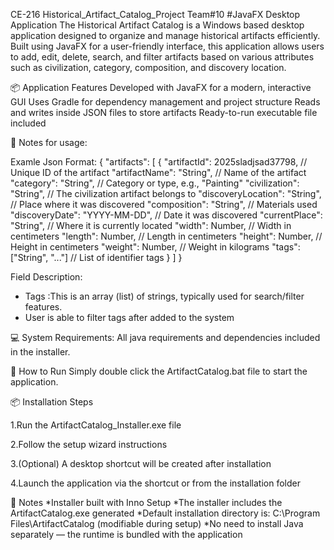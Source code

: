 CE-216 Historical_Artifact_Catalog_Project Team#10
#JavaFX Desktop Application
The Historical Artifact Catalog is a Windows based desktop application designed to organize and manage historical artifacts efficiently. Built using JavaFX for a user-friendly interface, this application allows users to add, edit, delete, search, and filter artifacts based on various attributes such as civilization, category, composition, and discovery location.

📦 Application Features
Developed with JavaFX for a modern, interactive GUI
Uses Gradle for dependency management and project structure
Reads and writes inside JSON files to store artifacts
Ready-to-run executable file included

🔎 Notes for usage:

Examle Json Format:
{ "artifacts": [ { 
"artifactId": 2025sladjsad37798, // Unique ID of the artifact 
"artifactName": "String", // Name of the artifact 
"category": "String", // Category or type, e.g., "Painting" 
"civilization": "String", // The civilization artifact belongs to 
"discoveryLocation": "String", // Place where it was discovered 
"composition": "String", // Materials used 
"discoveryDate": "YYYY-MM-DD", // Date it was discovered 
"currentPlace": "String", // Where it is currently located 
"width": Number, // Width in centimeters 
"length": Number, // Length in centimeters 
"height": Number, // Height in centimeters 
"weight": Number, // Weight in kilograms 
"tags": ["String", "..."] // List of identifier tags } ] }

Field Description:
- Tags :This is an array (list) of strings, typically used for search/filter features.
- User is able to filter tags after added to the system

💻 System Requirements:
All java requirements and dependencies included in the installer.

🚀 How to Run
Simply double click the ArtifactCatalog.bat file to start the application.

📦 Installation Steps

1.Run the ArtifactCatalog_Installer.exe file

2.Follow the setup wizard instructions

3.(Optional) A desktop shortcut will be created after installation

4.Launch the application via the shortcut or from the installation folder

🔧 Notes
*Installer built with Inno Setup
*The installer includes the ArtifactCatalog.exe generated
*Default installation directory is: C:\Program Files\ArtifactCatalog (modifiable during setup)
*No need to install Java separately — the runtime is bundled with the application
